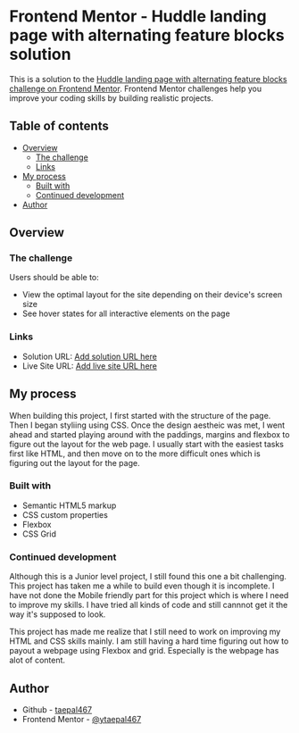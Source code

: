 # Frontend Mentor - Huddle landing page with alternating feature blocks solution

This is a solution to the [Huddle landing page with alternating feature blocks challenge on Frontend Mentor](https://www.frontendmentor.io/challenges/huddle-landing-page-with-alternating-feature-blocks-5ca5f5981e82137ec91a5100). Frontend Mentor challenges help you improve your coding skills by building realistic projects. 

## Table of contents

- [Overview](#overview)
  - [The challenge](#the-challenge)
  - [Links](#links)
- [My process](#my-process)
  - [Built with](#built-with)
  - [Continued development](#continued-development)
- [Author](#author)



## Overview

### The challenge

Users should be able to:

- View the optimal layout for the site depending on their device's screen size
- See hover states for all interactive elements on the page

### Links

- Solution URL: [Add solution URL here](https://your-solution-url.com)
- Live Site URL: [Add live site URL here](https://your-live-site-url.com)

## My process
When building this project, I first started with the structure of the page. Then I began styliing using CSS. Once the design aestheic was met, I went ahead and started playing around with the paddings, margins and flexbox to figure out the layout for the web page. I usually start with the easiest tasks first like HTML, and then move on to the more difficult ones which is figuring out the layout for the page.

### Built with

- Semantic HTML5 markup
- CSS custom properties
- Flexbox
- CSS Grid


### Continued development

Although this is a Junior level project, I still found this one a bit challenging. This project has taken me a while to build even though it is incomplete. I have not done the Mobile friendly part for this project which is where I need to improve my skills. I have tried all kinds of code and still cannnot get it the way it's supposed to look.

This project has made me realize that I still need to work on improving my HTML and CSS skills mainly.  I am still having a hard time figuring out how to payout a webpage using Flexbox and grid. Especially is the webpage has alot of content.

## Author

- Github - [taepal467](https://github.com/taepal467)
- Frontend Mentor - [@ytaepal467](https://www.frontendmentor.io/profile/taepal467)




